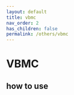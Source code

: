 ```yaml
---
layout: default
title: vbmc
nav_order: 2
has_children: false
permalink: /others/vbmc
---
```


# VBMC

## how to use
